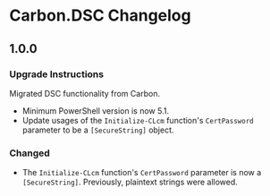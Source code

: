 
# Carbon.DSC Changelog

## 1.0.0

### Upgrade Instructions

Migrated DSC functionality from Carbon.

* Minimum PowerShell version is now 5.1.
* Update usages of the `Initialize-CLcm` function's `CertPassword` parameter to be a `[SecureString]` object.

### Changed

* The `Initialize-CLcm` function's `CertPassword` parameter is now a `[SecureString]`. Previously, plaintext strings
were allowed.
